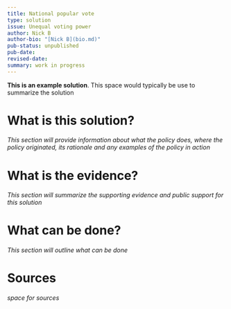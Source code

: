 ```yaml
---
title: National popular vote
type: solution
issue: Unequal voting power
author: Nick B
author-bio: "[Nick B](bio.md)"
pub-status: unpublished
pub-date: 
revised-date: 
summary: work in progress
---
```

**This is an example solution**. This space would typically be use to summarize the solution

# What is this solution?
###### *This section will provide information about what the policy does, where the policy originated, its rationale and any examples of the policy in action*

# What is the evidence?
###### *This section will summarize the supporting evidence and public support for this solution*

# What can be done?
###### *This section will outline what can be done*

# Sources
###### *space for sources*
